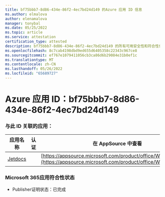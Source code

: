 ```yaml
---
title: bf75bbb7-8d86-434e-86f2-4ec7bd24d149 的Azure 应用 ID 信息
ms.author: elmalova
author: elenamalova
manager: tonybal
ms.date: 05/25/2022
ms.topic: article
ms.service: attestation
certification_type: attested
description: bf75bbb7-8d86-434e-86f2-4ec7bd24d149 的所有可用安全性和符合性信息信息。
ms.openlocfilehash: 8c7cab4198dbd9ed655d6405358c22343c967ce8
ms.sourcegitcommit: ef767e1079411056cb3ca86d6b29084e31b0ef1c
ms.translationtype: MT
ms.contentlocale: zh-CN
ms.lasthandoff: 05/26/2022
ms.locfileid: "65689727"
---
```

# <a name="azure-app-id-bf75bbb7-8d86-434e-86f2-4ec7bd24d149"></a>Azure 应用 ID：bf75bbb7-8d86-434e-86f2-4ec7bd24d149


### <a name="apps-associated-with-this-id"></a>与此 ID 关联的应用：
| **应用名称** | **认证** | **在 AppSource 中查看** |
|--------------|---------------|-----------------------|
| [Jetdocs](../forward/WA200002236.md) |  | [https://appsource.microsoft.com/product/office/WA200002236](https://appsource.microsoft.com/product/office/WA200002236) |

### <a name="microsoft-365-app-compliance-status"></a>Microsoft 365应用符合性状态
- Publisher证明状态：已完成
